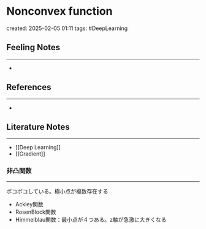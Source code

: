 
# Nonconvex function

created: 2025-02-05 01:11
tags: #DeepLearning

## Feeling Notes
---
- 
## References
---
-

## Literature Notes
---
- [[Deep Learning]]
- [[Gradient]]
### 非凸関数
---
ボコボコしている。極小点が複数存在する

- Ackley関数
- RosenBlock関数
- Himmelblau関数：最小点が４つある。z軸が急激に大きくなる


